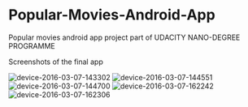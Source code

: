 # Popular-Movies-Android-App

Popular movies android app project part of UDACITY NANO-DEGREE PROGRAMME

Screenshots of the final app 


![device-2016-03-07-143302](https://cloud.githubusercontent.com/assets/10362597/13567685/9e99e69c-e482-11e5-913b-67f1efdf188c.png)
![device-2016-03-07-144551](https://cloud.githubusercontent.com/assets/10362597/13567686/9ea907a8-e482-11e5-9de4-d92bce0ecd6e.png)
![device-2016-03-07-144700](https://cloud.githubusercontent.com/assets/10362597/13567687/9eaf7afc-e482-11e5-879a-4b0c8df7390e.png)
![device-2016-03-07-162242](https://cloud.githubusercontent.com/assets/10362597/13567689/9f560430-e482-11e5-875a-437950982370.png)
![device-2016-03-07-162306](https://cloud.githubusercontent.com/assets/10362597/13567688/9ec81602-e482-11e5-8296-5832712a0f82.png)
